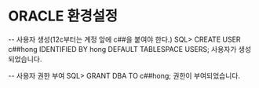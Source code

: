 # ORACLE 환경설정

-- 사용자 생성(12c부터는 계정 앞에 c##을 붙여야 한다.)
SQL> CREATE USER c##hong IDENTIFIED BY hong DEFAULT TABLESPACE USERS;
사용자가 생성되었습니다.

-- 사용자 권한 부여
SQL> GRANT DBA TO c##hong;
권한이 부여되었습니다.

